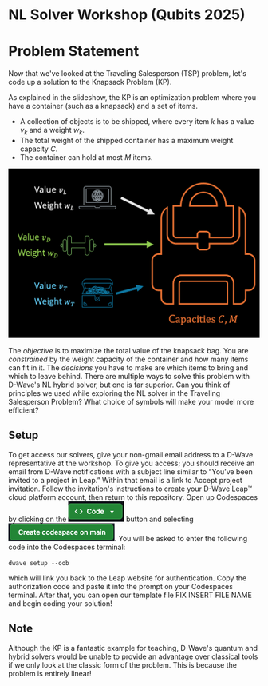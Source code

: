 # NL Solver Workshop (Qubits 2025)
# Problem Statement
Now that we've looked at the Traveling Salesperson (TSP) problem, let's code up a solution to the Knapsack Problem (KP).

As explained in the slideshow, the KP is an optimization problem where you have a container (such as a knapsack) and a set of items.

* A collection of objects is to be shipped, where every item $k$ has a value $v_k$ and a weight $w_k$. 
* The total weight of the shipped container has a maximum weight capacity $C$.
* The container can hold at most $M$ items.



<img src=resources/knapsack.png width="600">

The *objective* is to maximize the total value of the knapsack bag. You are *constrained* by the weight capacity of the container and how many items can fit in it. The *decisions* you have to make are which items to bring and which to leave behind. There are multiple ways to solve this problem with D-Wave's NL hybrid solver, but one is far superior. Can you think of principles we used while exploring the NL solver in the Traveling Salesperson Problem? What choice of symbols will make your model more efficient?

## Setup
To get access our solvers, give your non-gmail email address to a D-Wave representative at the workshop. To give you access; you should receive an email from D-Wave notifications with a subject line similar to “You’ve been invited to a project in Leap.” Within that email is a link to Accept project invitation. Follow the invitation's instructions to create your D-Wave Leap™ cloud platform account, then return to this repository. Open up Codespaces by clicking on the ![alt text](resources/button.png) button and selecting ![alt text](resources/button2.png). You will be asked to enter the following code into the Codespaces terminal:

`dwave setup --oob`

which will link you back to the Leap website for authentication. Copy the authorization code and paste it into the prompt on your Codespaces terminal. After that, you can open our template file FIX INSERT FILE NAME and begin coding your solution!

## Note
Although the KP is a fantastic example for teaching, D-Wave's quantum and hybrid solvers would be unable to provide an advantage over classical tools if we only look at the classic form of the problem. This is because the problem is entirely linear!
